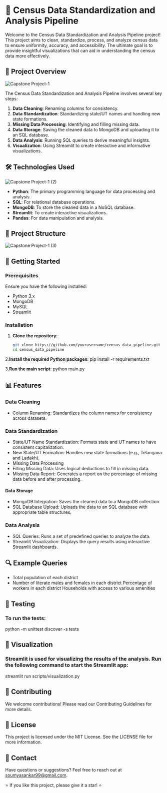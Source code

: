 # 🏢 Census Data Standardization and Analysis Pipeline

Welcome to the Census Data Standardization and Analysis Pipeline project! This project aims to clean, standardize, process, and analyze census data to ensure uniformity, accuracy, and accessibility. The ultimate goal is to provide insightful visualizations that can aid in understanding the census data more effectively.

## 🚀 Project Overview
![Capstone Project-1](https://github.com/user-attachments/assets/592fe444-8493-464d-bd4c-7102627b422c)


The Census Data Standardization and Analysis Pipeline involves several key steps:
1. **Data Cleaning**: Renaming columns for consistency.
2. **Data Standardization**: Standardizing state/UT names and handling new state formations.
3. **Missing Data Processing**: Identifying and filling missing data.
4. **Data Storage**: Saving the cleaned data to MongoDB and uploading it to an SQL database.
5. **Data Analysis**: Running SQL queries to derive meaningful insights.
6. **Visualization**: Using Streamlit to create interactive and informative visualizations.

## 🛠️ Technologies Used
![Capstone Project-1 (2)](https://github.com/user-attachments/assets/152faed9-1b5d-461d-abbe-16db85ad06f1)

- **Python**: The primary programming language for data processing and analysis.
- **SQL**: For relational database operations.
- **MongoDB**: To store the cleaned data in a NoSQL database.
- **Streamlit**: To create interactive visualizations.
- **Pandas**: For data manipulation and analysis.

## 📁 Project Structure

![Capstone Project-1 (3)](https://github.com/user-attachments/assets/aadcbbce-fa4f-47de-8eba-e26cc1f1e0b9)


## 📜 Getting Started

### Prerequisites

Ensure you have the following installed:
- Python 3.x
- MongoDB
- MySQL
- Streamlit

### Installation

1. **Clone the repository**:
   ```sh
   git clone https://github.com/yourusername/census_data_pipeline.git
   cd census_data_pipeline

2.**Install the required Python packages**:
pip install -r requirements.txt

3.**Run the main script**:
python main.py

## 📊 Features

### Data Cleaning
- Column Renaming: Standardizes the column names for consistency across datasets.
### Data Standardization
- State/UT Name Standardization: Formats state and UT names to have consistent capitalization.
- New State/UT Formation: Handles new state formations (e.g., Telangana and Ladakh).
- Missing Data Processing
- Filling Missing Data: Uses logical deductions to fill in missing data.
- Missing Data Report: Generates a report on the percentage of missing data before and after   processing.

#### Data Storage
- MongoDB Integration: Saves the cleaned data to a MongoDB collection.
- SQL Database Upload: Uploads the data to an SQL database with appropriate table structures.

### Data Analysis
- SQL Queries: Runs a set of predefined queries to analyze the data.
- Streamlit Visualization: Displays the query results using interactive Streamlit dashboards.

## 🔍 Example Queries

- Total population of each district
- Number of literate males and females in each district
Percentage of workers in each district
Households with access to various amenities



## 🧪 Testing

### To run the tests:
python -m unittest discover -s tests

## 🎨 Visualization

### Streamlit is used for visualizing the results of the analysis. Run the following command to start the Streamlit app:

streamlit run scripts/visualization.py

## 👥 Contributing
We welcome contributions! Please read our Contributing Guidelines for more details.

## 📜 License
This project is licensed under the MIT License. See the LICENSE file for more information.

## 📧 Contact
Have questions or suggestions? Feel free to reach out at soumyasankar99@gmail.com.



⭐️ If you like this project, please give it a star! ⭐️

